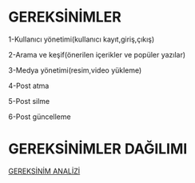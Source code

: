 # GEREKSİNİMLER		
1-Kullanıcı yönetimi(kullanıcı kayıt,giriş,çıkış)		

2-Arama  ve keşif(önerilen içerikler ve popüler yazılar)	

3-Medya yönetimi(resim,video yükleme)	

4-Post atma		

5-Post silme

6-Post güncelleme				


# GEREKSİNİMLER	DAĞILIMI				
[GEREKSİNİM ANALİZİ](https://github.com/rojdaayldz/gereksinim-analizi/tree/main)







